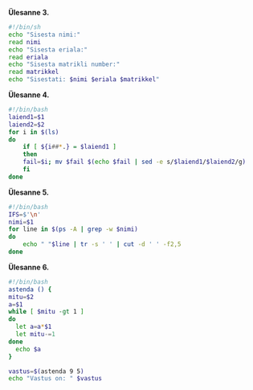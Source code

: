**Ülesanne 3.** 
```bash
#!/bin/sh
echo "Sisesta nimi:"
read nimi
echo "Sisesta eriala:"
read eriala
echo "Sisesta matrikli number:"
read matrikkel
echo "Sisestati: $nimi $eriala $matrikkel"
```

**Ülesanne 4.** 
```bash
#!/bin/bash
laiend1=$1
laiend2=$2
for i in $(ls)
do
    if [ ${i##*.} = $laiend1 ]
    then
    fail=$i; mv $fail $(echo $fail | sed -e s/$laiend1/$laiend2/g)
    fi
done
```

**Ülesanne 5.** 

```bash
#!/bin/bash
IFS=$'\n'
nimi=$1
for line in $(ps -A | grep -w $nimi)
do
    echo " "$line | tr -s ' ' | cut -d ' ' -f2,5
done

```

**Ülesanne 6.** 
```bash
#!/bin/bash
astenda () {
mitu=$2
a=$1
while [ $mitu -gt 1 ]
do
  let a=a*$1
  let mitu-=1
done
  echo $a
}

vastus=$(astenda 9 5)
echo "Vastus on: " $vastus

```
